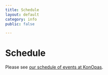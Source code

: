 ```yaml
---
title: Schedule
layout: default
category: info
public: false

---
```


# Schedule

Please see [our schedule of events at KonOpas](https://guide.capricon.org/).